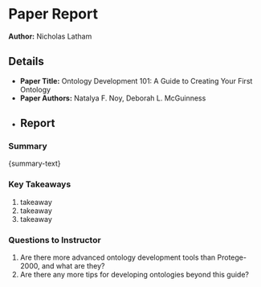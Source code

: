 # Paper Report
**Author:** Nicholas Latham

## Details
* **Paper Title:** Ontology Development 101: A Guide to Creating Your First Ontology
* **Paper Authors:** Natalya F. Noy, Deborah L. McGuinness
* ## Report

### Summary
{summary-text}

### Key Takeaways
1. takeaway
2. takeaway
3. takeaway

### Questions to Instructor
1. Are there more advanced ontology development tools than Protege-2000, and what are they?
2. Are there any more tips for developing ontologies beyond this guide?
